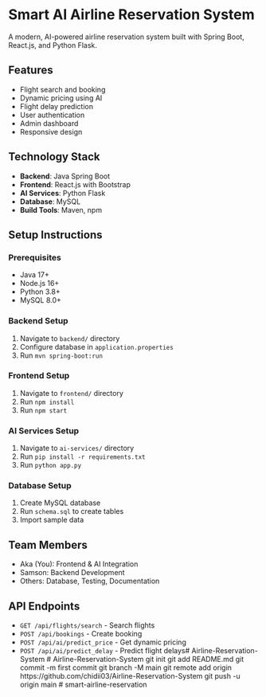 # Smart AI Airline Reservation System

A modern, AI-powered airline reservation system built with Spring Boot, React.js, and Python Flask.

## Features

- Flight search and booking
- Dynamic pricing using AI
- Flight delay prediction
- User authentication
- Admin dashboard
- Responsive design

## Technology Stack

- **Backend**: Java Spring Boot
- **Frontend**: React.js with Bootstrap
- **AI Services**: Python Flask
- **Database**: MySQL
- **Build Tools**: Maven, npm

## Setup Instructions

### Prerequisites
- Java 17+
- Node.js 16+
- Python 3.8+
- MySQL 8.0+

### Backend Setup
1. Navigate to `backend/` directory
2. Configure database in `application.properties`
3. Run `mvn spring-boot:run`

### Frontend Setup
1. Navigate to `frontend/` directory
2. Run `npm install`
3. Run `npm start`

### AI Services Setup
1. Navigate to `ai-services/` directory
2. Run `pip install -r requirements.txt`
3. Run `python app.py`

### Database Setup
1. Create MySQL database
2. Run `schema.sql` to create tables
3. Import sample data

## Team Members

- Aka (You): Frontend & AI Integration
- Samson: Backend Development
- Others: Database, Testing, Documentation

## API Endpoints

- `GET /api/flights/search` - Search flights
- `POST /api/bookings` - Create booking
- `POST /api/ai/predict_price` - Get dynamic pricing
- `POST /api/ai/predict_delay` - Predict flight delays#   A i r l i n e - R e s e r v a t i o n - S y s t e m  
 #   A i r l i n e - R e s e r v a t i o n - S y s t e m  
 g i t  
 i n i t  
 g i t  
 a d d  
 R E A D M E . m d  
 g i t  
 c o m m i t  
 - m  
 f i r s t   c o m m i t  
 g i t  
 b r a n c h  
 - M  
 m a i n  
 g i t  
 r e m o t e  
 a d d  
 o r i g i n  
 h t t p s : / / g i t h u b . c o m / c h i d i i 0 3 / A i r l i n e - R e s e r v a t i o n - S y s t e m  
 g i t  
 p u s h  
 - u  
 o r i g i n  
 m a i n  
 #   s m a r t - a i r l i n e - r e s e r v a t i o n  
 